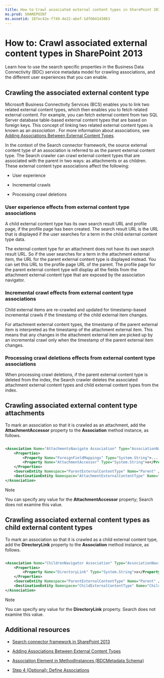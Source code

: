 ```yaml
---
title: How to Crawl associated external content types in SharePoint 2013
ms.prod: SHAREPOINT
ms.assetid: 187ec42e-f749-4e22-abef-1df604143063
---
```



# How to: Crawl associated external content types in SharePoint 2013
Learn how to use the search specific properties in the Business Data Connectivity (BDC) service metadata model for crawling associations, and the different user experiences that you can enable.
## Crawling the associated external content type
<a name="HowToCrawlAssociations_CrawlingAssociatedExternalTypes"> </a>

Microsoft Business Connectivity Services (BCS) enables you to link two related external content types, which then enables you to fetch related external content. For example, you can fetch external content from two SQL Server database table-based external content types that are based on foreign keys. This concept of linking two related external content types is known as an  *association*  . For more information about associations, see [Adding Associations Between External Content Types](http://msdn.microsoft.com/library/791e95ab-9b3c-413b-be12-bd0e59962c93%28Office.15%29.aspx). 
  
    
    
In the context of the Search connector framework, the source external content type of an association is referred to as the parent external content type. The Search crawler can crawl external content types that are associated with the parent in two ways: as attachments or as children. These external content type associations affect the following:
  
    
    

- User experience
    
  
- Incremental crawls
    
  
- Processing crawl deletions
    
  

### User experience effects from external content type associations

A child external content type has its own search result URL and profile page, if the profile page has been created. The search result URL is the URL that is displayed if the user searches for a term in the child external content type data. 
  
    
    
The external content type for an attachment does not have its own search result URL. So if the user searches for a term in the attachment external item, the URL for the parent external content type is displayed instead. You can set this URL to the profile page URL of the parent. The profile page for the parent external content type will display all the fields from the attachment external content type that are exposed by the association navigator.
  
    
    

### Incremental crawl effects from external content type associations

Child external items are re-crawled and updated for timestamp-based incremental crawls if the timestamp of the child external item changes. 
  
    
    
For attachment external content types, the timestamp of the parent external item is interpreted as the timestamp of the attachment external item. This means that any changes in the attachment external item are picked up by an incremental crawl only when the timestamp of the parent external item changes.
  
    
    

### Processing crawl deletions effects from external content type associations

When processing crawl deletions, if the parent external content type is deleted from the index, the Search crawler deletes the associated attachment external content types and child external content types from the index.
  
    
    

## Crawling associated external content type attachments
<a name="HowToCrawlAssociations_CrawlingAttachments"> </a>

To mark an association so that it is crawled as an attachment, add the **AttachmentAccessor** property to the **Association** method instance, as follows.
  
    
    

```XML

<Association Name="AttachmentsNavigate Association" Type="AssociationNavigator" ...>
    <Properties>
        <Property Name="ForeignFieldMappings" Type="System.String">....... </Property>
        <Property Name="AttachmentAccessor" Type="System.String">x</Property>
    </Properties>
    <SourceEntity Namespace="ParentExternalContentType" Name="Parent" />
    <DestinationEntity Namespace="AttachmentExternalContentType" Name="Attachment External Content Type" />
</Association>
```


> [!NOTE]
> You can specify any value for the **AttachmentAccessor** property; Search does not examine this value.
  
    
    


## Crawling associated external content types as child external content types
<a name="HowToCrawlAssociations_CrawlingChildExternalTypes"> </a>

To mark an association so that it is crawled as a child external content type, add the **DirectoryLink** property to the **Association** method instance, as follows.
  
    
    

```XML

<Association Name="ChildrenNavigator Association" Type="AssociationNavigator" ...>
    <Properties>
        <Property Name="DirectoryLink" Type="System.String">x</Property>
    </Properties>
    <SourceEntity Namespace="ParentExternalContentType" Name="Parent" />
    <DestinationEntity Namespace="ChildExternalContentType" Name="Child External Content Type" />
</Association>
```


> [!NOTE]
> You can specify any value for the **DirectoryLink** property. Search does not examine this value.
  
    
    


## Additional resources
<a name="SP15crawlects_addlresources"> </a>


-  [Search connector framework in SharePoint 2013](search-connector-framework-in-sharepoint-2013.md)
    
  
-  [Adding Associations Between External Content Types](http://msdn.microsoft.com/library/791e95ab-9b3c-413b-be12-bd0e59962c93%28Office.15%29.aspx)
    
  
-  [Association Element in MethodInstances (BDCMetadata Schema)](http://msdn.microsoft.com/library/9659a1f5-1b12-03ef-f9e3-5c9904cc5dd0%28Office.15%29.aspx)
    
  
-  [Step 4 (Optional): Define Associations](http://msdn.microsoft.com/library/6bc55f46-459a-4986-8744-8c6c5f45097b%28Office.15%29.aspx)
    
  

